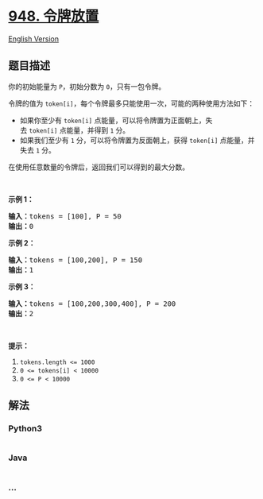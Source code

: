 # [948. 令牌放置](https://leetcode-cn.com/problems/bag-of-tokens)

[English Version](/solution/0900-0999/0948.Bag%20of%20Tokens/README_EN.md)

## 题目描述

<!-- 这里写题目描述 -->
<p>你的初始能量为&nbsp;<code>P</code>，初始分数为&nbsp;<code>0</code>，只有一包令牌。</p>

<p>令牌的值为&nbsp;<code>token[i]</code>，每个令牌最多只能使用一次，可能的两种使用方法如下：</p>

<ul>
	<li>如果你至少有&nbsp;<code>token[i]</code>&nbsp;点能量，可以将令牌置为正面朝上，失去&nbsp;<code>token[i]</code>&nbsp;点能量，并得到&nbsp;<code>1</code>&nbsp;分。</li>
	<li>如果我们至少有&nbsp;<code>1</code>&nbsp;分，可以将令牌置为反面朝上，获得&nbsp;<code>token[i]</code>&nbsp;点能量，并失去&nbsp;<code>1</code>&nbsp;分。</li>
</ul>

<p>在使用任意数量的令牌后，返回我们可以得到的最大分数。</p>

<p>&nbsp;</p>

<ol>
</ol>

<p><strong>示例 1：</strong></p>

<pre><strong>输入：</strong>tokens = [100], P = 50
<strong>输出：</strong>0
</pre>

<p><strong>示例 2：</strong></p>

<pre><strong>输入：</strong>tokens = [100,200], P = 150
<strong>输出：</strong>1
</pre>

<p><strong>示例 3：</strong></p>

<pre><strong>输入：</strong>tokens = [100,200,300,400], P = 200
<strong>输出：</strong>2
</pre>

<p>&nbsp;</p>

<p><strong>提示：</strong></p>

<ol>
	<li><code>tokens.length &lt;= 1000</code></li>
	<li><code>0 &lt;= tokens[i] &lt; 10000</code></li>
	<li><code>0 &lt;= P &lt; 10000</code></li>
</ol>

## 解法

<!-- 这里可写通用的实现逻辑 -->

<!-- tabs:start -->

### **Python3**

<!-- 这里可写当前语言的特殊实现逻辑 -->

```python

```

### **Java**

<!-- 这里可写当前语言的特殊实现逻辑 -->

```java

```

### **...**

```

```

<!-- tabs:end -->
